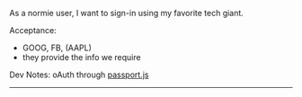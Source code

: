 As a normie user, I want to sign-in using my favorite tech giant.

Acceptance:
- GOOG, FB, (AAPL)
- they provide the info we require

Dev Notes:
oAuth through [passport.js](http://www.passportjs.org/)

---

